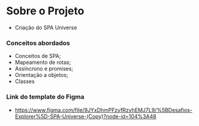 # Sobre o Projeto #
- Criação do SPA Universe
### Conceitos abordados  ###
- Conceitos de SPA;
- Mapeamento de rotas;
- Assíncrono e promises;
- Orientação a objetos;
- Classes
### Link do template do Figma ###
 - https://www.figma.com/file/9JYxDhmPFzyfRzyhEMJ7L9/%5BDesafios-Explorer%5D-SPA-Universe-(Copy)?node-id=104%3A48
